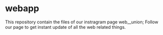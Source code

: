 # webapp
This repository contain the files of our  instragram page web__union;
Follow our page to get instant update of all the web related things.
